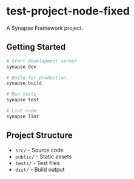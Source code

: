 # test-project-node-fixed

A Synapse Framework project.

## Getting Started

```bash
# Start development server
synapse dev

# Build for production
synapse build

# Run tests
synapse test

# Lint code
synapse lint
```

## Project Structure

- `src/` - Source code
- `public/` - Static assets
- `tests/` - Test files
- `dist/` - Build output
